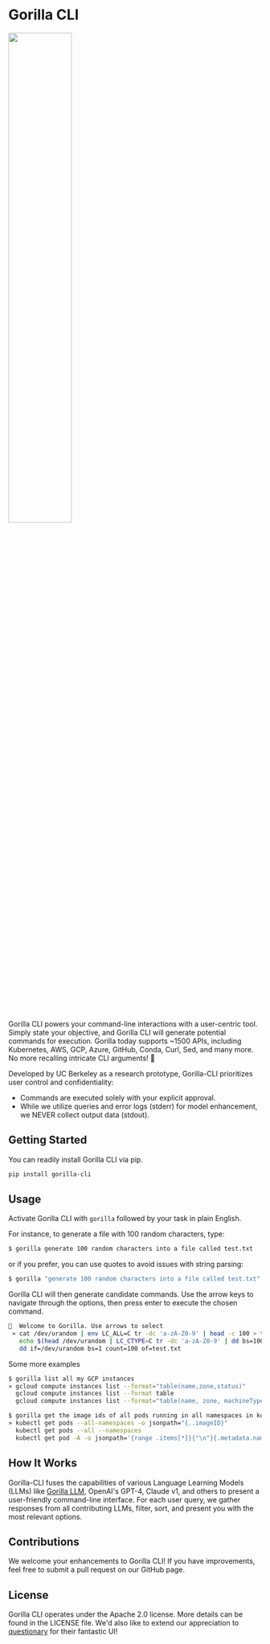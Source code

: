 # Gorilla CLI

<img src="https://github.com/ShishirPatil/gorilla/blob/gh-pages/assets/img/logo.png" width=50% height=50%>

Gorilla CLI powers your command-line interactions with a user-centric tool. Simply state your objective, and Gorilla CLI will generate potential commands for execution. Gorilla today supports ~1500 APIs, including Kubernetes, AWS, GCP,  Azure, GitHub, Conda, Curl, Sed, and many more. No more recalling intricate CLI arguments! 🦍

Developed by UC Berkeley as a research prototype, Gorilla-CLI prioritizes user control and confidentiality:
 - Commands are executed solely with your explicit approval.
 - While we utilize queries and error logs (stderr) for model enhancement, we NEVER collect output data (stdout).

## Getting Started

You can readily install Gorilla CLI via pip. 

```bash
pip install gorilla-cli
```

## Usage

Activate Gorilla CLI with `gorilla` followed by your task in plain English.

For instance, to generate a file with 100 random characters, type:

```bash
$ gorilla generate 100 random characters into a file called test.txt
```

or if you prefer, you can use quotes to avoid issues with string parsing:

```bash
$ gorilla "generate 100 random characters into a file called test.txt"
```

Gorilla CLI will then generate candidate commands. Use the arrow keys to navigate through the options, then press enter to execute the chosen command. 

```bash
🦍  Welcome to Gorilla. Use arrows to select
 » cat /dev/urandom | env LC_ALL=C tr -dc 'a-zA-Z0-9' | head -c 100 > test.txt 
   echo $(head /dev/urandom | LC_CTYPE=C tr -dc 'a-zA-Z0-9' | dd bs=100 count=1) > test.txt
   dd if=/dev/urandom bs=1 count=100 of=test.txt
```

Some more examples

```bash
$ gorilla list all my GCP instances
» gcloud compute instances list --format="table(name,zone,status)"
  gcloud compute instances list --format table
  gcloud compute instances list --format="table(name, zone, machineType, status)"
```
```bash
$ gorilla get the image ids of all pods running in all namespaces in kubernetes
» kubectl get pods --all-namespaces -o jsonpath="{..imageID}"
  kubectl get pods --all --namespaces
  kubectl get pod -A -o jsonpath='{range .items[*]}{"\n"}{.metadata.name}{"\t"}{.spec.containers[].image}{"\n"}{end}'
```


## How It Works

Gorilla-CLI fuses the capabilities of various Language Learning Models (LLMs) like [Gorilla LLM](https://github.com/ShishirPatil/gorilla/), OpenAI's GPT-4, Claude v1, and others to present a user-friendly command-line interface. For each user query, we gather responses from all contributing LLMs, filter, sort, and present you with the most relevant options. 

## Contributions

We welcome your enhancements to Gorilla CLI! If you have improvements, feel free to submit a pull request on our GitHub page. 

## License

Gorilla CLI operates under the Apache 2.0 license. More details can be found in the LICENSE file. We'd also like to extend our appreciation to [questionary](https://github.com/tmbo/questionary) for their fantastic UI!
